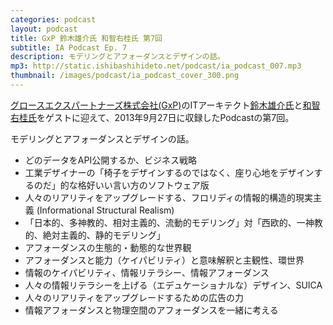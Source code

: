```yaml
---
categories: podcast
layout: podcast
title: GxP 鈴木雄介氏 和智右桂氏 第7回
subtitle: IA Podcast Ep. 7
description: モデリングとアフォーダンスとデザインの話。
mp3: http://static.ishibashihideto.net/podcast/ia_podcast_007.mp3
thumbnail: /images/podcast/ia_podcast_cover_300.png
---
```


[グロースエクスパートナーズ株式会社(GxP)](http://www.gxp.co.jp/)のITアーキテクト[鈴木雄介氏](https://twitter.com/yusuke_arclamp)と[和智右桂氏](https://twitter.com/digitalsoul0124)をゲストに迎えて、2013年9月27日に収録したPodcastの第7回。

モデリングとアフォーダンスとデザインの話。

- どのデータをAPI公開するか、ビジネス戦略
- 工業デザイナーの「椅子をデザインするのではなく、座り心地をデザインするのだ」的な格好いい言い方のソフトウェア版
- 人々のリアリティをアップグレードする、フロリディの情報的構造的現実主義 (Informational Structural Realism)
- 「日本的、多神教的、相対主義的、流動的モデリング」対「西欧的、一神教的、絶対主義的、静的モデリング」
- アフォーダンスの生態的・動態的な世界観
- アフォーダンスと能力（ケイパビリティ）と意味解釈と主観性、環世界
- 情報のケイパビリティ、情報リテラシー、情報アフォーダンス
- 人々の情報リテラシーを上げる（エデュケーショナルな）デザイン、SUICA
- 人々のリアリティをアップグレードするための広告の力
- 情報アフォーダンスと物理空間のアフォーダンスを一緒に考える
